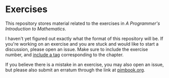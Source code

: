 # Exercises

This repository stores material related to the exercises in _A Programmer's
Introduction to Mathematics_.

I haven't yet figured out exactly what the format of this repository will be.
If you're working on an exercise and you are stuck and would like to start a
discussion, please open an issue. Make sure to include the exercise number, and
[include a tag](https://github.com/pim-book/exercises/labels) corresponding to
the chapter.

If you believe there is a mistake in an exercise, you may also open an issue,
but please also submit an erratum through the link at
[pimbook.org](https://pimbook.org).
